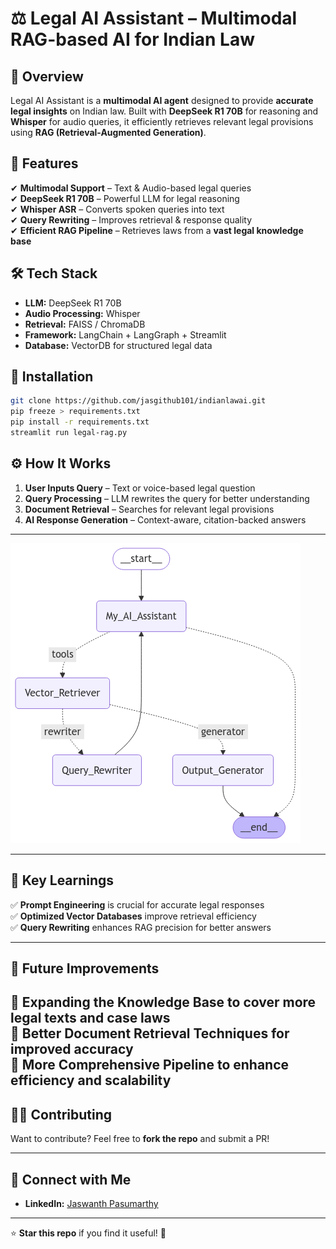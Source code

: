 # ⚖️ Legal AI Assistant – Multimodal RAG-based AI for Indian Law  

## 🚀 Overview  
Legal AI Assistant is a **multimodal AI agent** designed to provide **accurate legal insights** on Indian law. Built with **DeepSeek R1 70B** for reasoning and **Whisper** for audio queries, it efficiently retrieves relevant legal provisions using **RAG (Retrieval-Augmented Generation)**.

## 🔹 Features  
✔ **Multimodal Support** – Text & Audio-based legal queries  
✔ **DeepSeek R1 70B** – Powerful LLM for legal reasoning  
✔ **Whisper ASR** – Converts spoken queries into text  
✔ **Query Rewriting** – Improves retrieval & response quality  
✔ **Efficient RAG Pipeline** – Retrieves laws from a **vast legal knowledge base**  

## 🛠️ Tech Stack  
- **LLM:** DeepSeek R1 70B  
- **Audio Processing:** Whisper  
- **Retrieval:** FAISS / ChromaDB  
- **Framework:** LangChain + LangGraph + Streamlit  
- **Database:** VectorDB for structured legal data  

## 📌 Installation  

```bash
git clone https://github.com/jasgithub101/indianlawai.git
pip freeze > requirements.txt
pip install -r requirements.txt
streamlit run legal-rag.py
```


## ⚙️ How It Works  
1. **User Inputs Query** – Text or voice-based legal question  
2. **Query Processing** – LLM rewrites the query for better understanding  
3. **Document Retrieval** – Searches for relevant legal provisions  
4. **AI Response Generation** – Context-aware, citation-backed answers
   
---

![Workflow Overview](workflow.png)

---

## 📖 Key Learnings  
✅ **Prompt Engineering** is crucial for accurate legal responses  
✅ **Optimized Vector Databases** improve retrieval efficiency  
✅ **Query Rewriting** enhances RAG precision for better answers  

---

## 📌 Future Improvements  
🔹 **Expanding the Knowledge Base** to cover more legal texts and case laws  
🔹 **Better Document Retrieval Techniques** for improved accuracy  
🔹 **More Comprehensive Pipeline** to enhance efficiency and scalability  
---

## 👨‍💻 Contributing  
Want to contribute? Feel free to **fork the repo** and submit a PR!  

---

## 🔗 Connect with Me  
- **LinkedIn:** [Jaswanth Pasumarthy]([https://www.linkedin.com/in/yourprofile/](https://www.linkedin.com/in/jaswanth-pasumarthy-671a21214/))  

---

⭐ **Star this repo** if you find it useful! 🚀 

